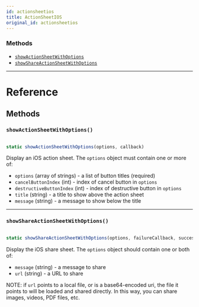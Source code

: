 ```yaml
---
id: actionsheetios
title: ActionSheetIOS
original_id: actionsheetios
---
```


### Methods

- [`showActionSheetWithOptions`](actionsheetios.md#showactionsheetwithoptions)
- [`showShareActionSheetWithOptions`](actionsheetios.md#showshareactionsheetwithoptions)

---

# Reference

## Methods

### `showActionSheetWithOptions()`

```jsx

static showActionSheetWithOptions(options, callback)

```

Display an iOS action sheet. The `options` object must contain one or more of:

- `options` (array of strings) - a list of button titles (required)
- `cancelButtonIndex` (int) - index of cancel button in `options`
- `destructiveButtonIndex` (int) - index of destructive button in `options`
- `title` (string) - a title to show above the action sheet
- `message` (string) - a message to show below the title

---

### `showShareActionSheetWithOptions()`

```jsx

static showShareActionSheetWithOptions(options, failureCallback, successCallback)

```

Display the iOS share sheet. The `options` object should contain one or both of:

- `message` (string) - a message to share
- `url` (string) - a URL to share

NOTE: if `url` points to a local file, or is a base64-encoded uri, the file it points to will be loaded and shared directly. In this way, you can share images, videos, PDF files, etc.
